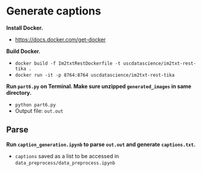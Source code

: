 # Generate captions

**Install Docker.**
- https://docs.docker.com/get-docker

**Build Docker.**
- `docker build -f Im2txtRestDockerfile -t uscdatascience/im2txt-rest-tika .`
- `docker run -it -p 8764:8764 uscdatascience/im2txt-rest-tika`

**Run `part6.py` on Terminal. Make sure unzipped `generated_images` in same directory.**
- `python part6.py`
- Output file: `out.out`

## Parse

**Run `caption_generation.ipynb` to parse `out.out` and generate `captions.txt`.**
- `captions` saved as a list to be accessed in `data_preprocess/data_preprocess.ipynb`
